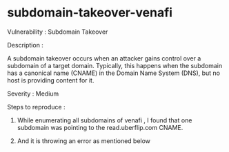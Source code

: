 # subdomain-takeover-venafi

Vulnerability : Subdomain Takeover

Description :

A subdomain takeover occurs when an attacker gains control over a subdomain of a target domain. Typically, this happens when the subdomain has a canonical name (CNAME) in the Domain Name System (DNS), but no host is providing content for it.

Severity : Medium

Steps to reproduce :

1. While enumerating all subdomains of venafi , I found that one subdomain was pointing to the read.uberflip.com CNAME.

2. And it is throwing an error as mentioned below

